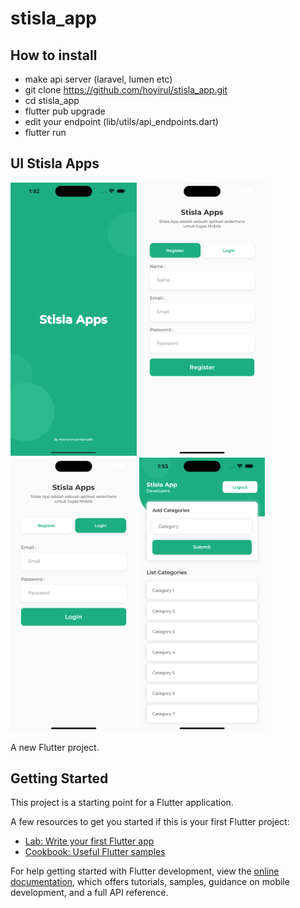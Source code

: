 # stisla_app

## How to install
- make api server (laravel, lumen etc)
- git clone https://github.com/hoyirul/stisla_app.git
- cd stisla_app
- flutter pub upgrade
- edit your endpoint (lib/utils/api_endpoints.dart)
- flutter run

## UI Stisla Apps
<img src="./assets/reports/splash.png" width="40%">
<img src="./assets/reports/register.png" width="40%">
<img src="./assets/reports/login.png" width="40%">
<img src="./assets/reports/home.png" width="40%">


A new Flutter project.

## Getting Started

This project is a starting point for a Flutter application.

A few resources to get you started if this is your first Flutter project:

- [Lab: Write your first Flutter app](https://docs.flutter.dev/get-started/codelab)
- [Cookbook: Useful Flutter samples](https://docs.flutter.dev/cookbook)

For help getting started with Flutter development, view the
[online documentation](https://docs.flutter.dev/), which offers tutorials,
samples, guidance on mobile development, and a full API reference.
